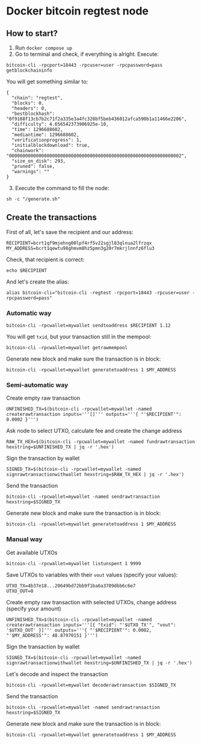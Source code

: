 # Docker bitcoin regtest node

## How to start?

1. Run `docker compose up`
2. Go to terminal and check, if everything is alright. Execute:

```
bitcoin-cli -rpcport=18443 -rpcuser=user -rpcpassword=pass getblockchaininfo
```

You will get something similar to:

```
{
  "chain": "regtest",
  "blocks": 0,
  "headers": 0,
  "bestblockhash": "0f9188f13cb7b2c71f2a335e3a4fc328bf5beb436012afca590b1a11466e2206",
  "difficulty": 4.656542373906925e-10,
  "time": 1296688602,
  "mediantime": 1296688602,
  "verificationprogress": 1,
  "initialblockdownload": true,
  "chainwork": "0000000000000000000000000000000000000000000000000000000000000002",
  "size_on_disk": 293,
  "pruned": false,
  "warnings": ""
}
```

3. Execute the command to fill the node:

```
sh -c "/generate.sh"
```

## Create the transactions

First of all, let's save the recipient and our address:

```
RECIPIENT=bcrt1qf9mjehng00lpf4rf5v22sgjl83qlnua2lfrzqx
MY_ADDRESS=bcrt1qewtu98ghmvm8hz5pmn3g20r7mkrjlnnfz6flu3
```

Check, that recipient is correct:

```
echo $RECIPIENT
```

And let's create the alias:

```
alias bitcoin-cli="bitcoin-cli -regtest -rpcport=18443 -rpcuser=user -rpcpassword=pass"
```

### Automatic way

```
bitcoin-cli -rpcwallet=mywallet sendtoaddress $RECIPIENT 1.12
```

You will get `txid`, but your transaction still in the mempool:

```
bitcoin-cli -rpcwallet=mywallet getrawmempool
```

Generate new block and make sure the transaction is in block:

```
bitcoin-cli -rpcwallet=mywallet generatetoaddress 1 $MY_ADDRESS
```

### Semi-automatic way

Create empty raw transaction

```
UNFINISHED_TX=$(bitcoin-cli -rpcwallet=mywallet -named createrawtransaction inputs='''[]''' outputs='''{ "'$RECIPIENT'": 0.0002 }''')
```

Ask node to select UTXO, calculate fee and create the change address

```
RAW_TX_HEX=$(bitcoin-cli -rpcwallet=mywallet -named fundrawtransaction hexstring=$UNFINISHED_TX | jq -r '.hex')
```

Sign the transaction by wallet

```
SIGNED_TX=$(bitcoin-cli -rpcwallet=mywallet -named signrawtransactionwithwallet hexstring=$RAW_TX_HEX | jq -r '.hex')
```

Send the transaction

```
bitcoin-cli -rpcwallet=mywallet -named sendrawtransaction hexstring=$SIGNED_TX
```

Generate new block and make sure the transaction is in block:

```
bitcoin-cli -rpcwallet=mywallet generatetoaddress 1 $MY_ADDRESS
```

### Manual way

Get available UTXOs

```
bitcoin-cli -rpcwallet=mywallet listunspent 1 9999
```

Save UTXOs to variables with their `vout` values (specify your values):

```
UTXO_TX=4b37e18...20649bd72bb9f1ba6a3709dbb6c6e7
UTXO_OUT=0
```

Create empty raw transaction with selected UTXOs, change address (specify your amount)

```
UNFINISHED_TX=$(bitcoin-cli -rpcwallet=mywallet -named createrawtransaction inputs='''[{ "txid": "'$UTXO_TX'", "vout": '$UTXO_OUT' }]''' outputs='''{ "'$RECIPIENT'": 0.0002, "'$MY_ADDRESS'": 48.87970151 }''')
```

Sign the transaction by wallet

```
SIGNED_TX=$(bitcoin-cli -rpcwallet=mywallet -named signrawtransactionwithwallet hexstring=$UNFINISHED_TX | jq -r '.hex')
```

Let's decode and inspect the transaction

```
bitcoin-cli -rpcwallet=mywallet decoderawtransaction $SIGNED_TX
```

Send the transaction

```
bitcoin-cli -rpcwallet=mywallet -named sendrawtransaction hexstring=$SIGNED_TX
```

Generate new block and make sure the transaction is in block:

```
bitcoin-cli -rpcwallet=mywallet generatetoaddress 1 $MY_ADDRESS
```
